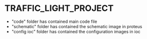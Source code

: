 # TRAFFIC_LIGHT_PROJECT
- "code" folder has contained main code file
- "schematic" folder has contained the schematic image in proteus
- "config ioc" folder has contained the configuration images in ioc